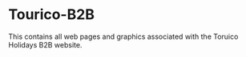 # Tourico-B2B
This contains all web pages and graphics associated with the Toruico Holidays B2B website.
